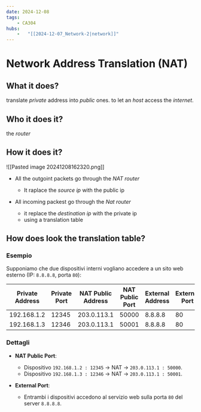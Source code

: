 ```yaml
---
date: 2024-12-08 
tags: 
    - CA304
hubs: 
    -   "[[2024-12-07_Network-2|network]]"
---
```


# Network Address Translation (NAT)

## What it does?
translate *private* address into *public* ones.
to let an *host* access the *internet*.

## Who it does it?
the *router*

## How it does it?
![[Pasted image 20241208162320.png]]
- All the outgoint packets go through the *NAT router*
  - It raplace the *source ip* with the public ip

- All incoming packest go through the *Nat router*
  - it replace the *destination ip* with the private ip
  - using a translation table

## How does look the translation table?


### Esempio

Supponiamo che due dispositivi interni vogliano accedere a un sito web esterno (IP: `8.8.8.8`, porta `80`):

| **Private Address**  | **Private Port** | **NAT Public Address**  | **NAT Public Port** | **External Address**  | **External Port** | **Protocol** |
|----------------------|------------------|-------------------------|---------------------|-----------------------|-------------------|--------------|
| 192.168.1.2          | 12345            | 203.0.113.1             | 50000               | 8.8.8.8               | 80                | TCP          |
| 192.168.1.3          | 12346            | 203.0.113.1             | 50001               | 8.8.8.8               | 80                | TCP          |

### Dettagli

- **NAT Public Port**:
  - Dispositivo `192.168.1.2 : 12345` -> NAT -> `203.0.113.1 : 50000`.
  - Dispositivo `192.168.1.3 : 12346` -> NAT -> `203.0.113.1 : 50001`.

- **External Port**:
  - Entrambi i dispositivi accedono al servizio web sulla porta `80` del server `8.8.8.8`.
